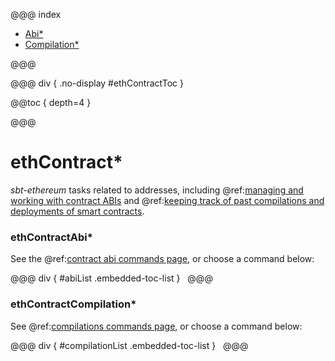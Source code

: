 @@@ index

* [Abi*](abi.md)
* [Compilation*](compilation.md)

@@@

@@@ div { .no-display #ethContractToc }

@@toc { depth=4 }

@@@

# ethContract*

_sbt-ethereum_ tasks related to addresses, including @ref:[managing and working with contract ABIs](abi.md) and @ref:[keeping track of past compilations and deployments of smart contracts](compilation.md).

### ethContractAbi*

See the @ref:[contract abi commands page](abi.md), or choose a command below:

@@@ div { #abiList .embedded-toc-list }
&nbsp;
@@@

### ethContractCompilation*

See @ref:[compilations commands page](compilation.md), or choose a command below:

@@@ div { #compilationList .embedded-toc-list }
&nbsp;
@@@

